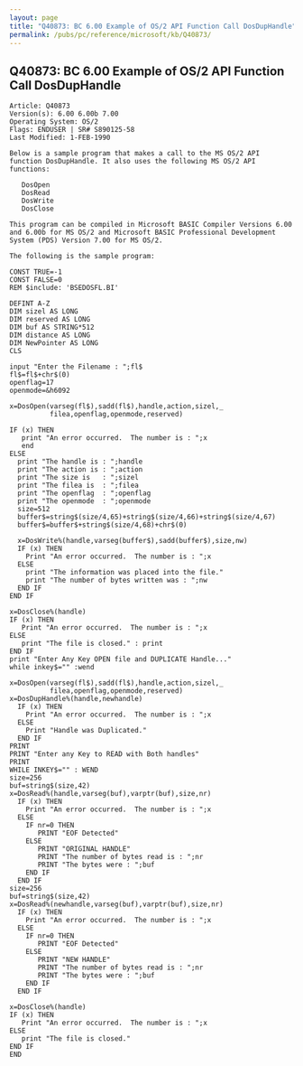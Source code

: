 ```yaml
---
layout: page
title: "Q40873: BC 6.00 Example of OS/2 API Function Call DosDupHandle"
permalink: /pubs/pc/reference/microsoft/kb/Q40873/
---
```


## Q40873: BC 6.00 Example of OS/2 API Function Call DosDupHandle

	Article: Q40873
	Version(s): 6.00 6.00b 7.00
	Operating System: OS/2
	Flags: ENDUSER | SR# S890125-58
	Last Modified: 1-FEB-1990
	
	Below is a sample program that makes a call to the MS OS/2 API
	function DosDupHandle. It also uses the following MS OS/2 API
	functions:
	
	   DosOpen
	   DosRead
	   DosWrite
	   DosClose
	
	This program can be compiled in Microsoft BASIC Compiler Versions 6.00
	and 6.00b for MS OS/2 and Microsoft BASIC Professional Development
	System (PDS) Version 7.00 for MS OS/2.
	
	The following is the sample program:
	
	CONST TRUE=-1
	CONST FALSE=0
	REM $include: 'BSEDOSFL.BI'
	
	DEFINT A-Z
	DIM sizel AS LONG
	DIM reserved AS LONG
	DIM buf AS STRING*512
	DIM distance AS LONG
	DIM NewPointer AS LONG
	CLS
	
	input "Enter the Filename : ";fl$
	fl$=fl$+chr$(0)
	openflag=17
	openmode=&h6092
	
	x=DosOpen(varseg(fl$),sadd(fl$),handle,action,sizel,_
	          filea,openflag,openmode,reserved)
	
	IF (x) THEN
	   print "An error occurred.  The number is : ";x
	   end
	ELSE
	  print "The handle is : ";handle
	  print "The action is : ";action
	  print "The size is   : ";sizel
	  print "The filea is  : ";filea
	  print "The openflag  : ";openflag
	  print "The openmode  : ";openmode
	  size=512
	  buffer$=string$(size/4,65)+string$(size/4,66)+string$(size/4,67)
	  buffer$=buffer$+string$(size/4,68)+chr$(0)
	
	  x=DosWrite%(handle,varseg(buffer$),sadd(buffer$),size,nw)
	  IF (x) THEN
	    Print "An error occurred.  The number is : ";x
	  ELSE
	    print "The information was placed into the file."
	    print "The number of bytes written was : ";nw
	  END IF
	END IF
	
	x=DosClose%(handle)
	IF (x) THEN
	   Print "An error occurred.  The number is : ";x
	ELSE
	   print "The file is closed." : print
	END IF
	print "Enter Any Key OPEN file and DUPLICATE Handle..."
	while inkey$="" :wend
	
	x=DosOpen(varseg(fl$),sadd(fl$),handle,action,sizel,_
	          filea,openflag,openmode,reserved)
	x=DosDupHandle%(handle,newhandle)
	  IF (x) THEN
	    Print "An error occurred.  The number is : ";x
	  ELSE
	    Print "Handle was Duplicated."
	  END IF
	PRINT
	PRINT "Enter any Key to READ with Both handles"
	PRINT
	WHILE INKEY$="" : WEND
	size=256
	buf=string$(size,42)
	x=DosRead%(handle,varseg(buf),varptr(buf),size,nr)
	  IF (x) THEN
	    Print "An error occurred.  The number is : ";x
	  ELSE
	    IF nr=0 THEN
	       PRINT "EOF Detected"
	    ELSE
	       PRINT "ORIGINAL HANDLE"
	       PRINT "The number of bytes read is : ";nr
	       PRINT "The bytes were : ";buf
	    END IF
	  END IF
	size=256
	buf=string$(size,42)
	x=DosRead%(newhandle,varseg(buf),varptr(buf),size,nr)
	  IF (x) THEN
	    Print "An error occurred.  The number is : ";x
	  ELSE
	    IF nr=0 THEN
	       PRINT "EOF Detected"
	    ELSE
	       PRINT "NEW HANDLE"
	       PRINT "The number of bytes read is : ";nr
	       PRINT "The bytes were : ";buf
	    END IF
	  END IF
	
	x=DosClose%(handle)
	IF (x) THEN
	   Print "An error occurred.  The number is : ";x
	ELSE
	   print "The file is closed."
	END IF
	END
